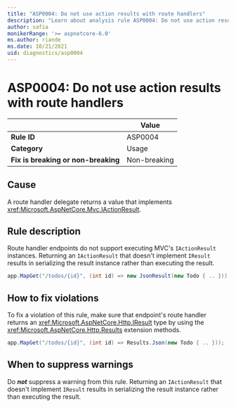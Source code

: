 ```yaml
---
title: "ASP0004: Do not use action results with route handlers"
description: "Learn about analysis rule ASP0004: Do not use action results with route handlers"
author: safia
monikerRange: '>= aspnetcore-6.0'
ms.author: riande
ms.date: 10/21/2021
uid: diagnostics/asp0004
---
```

# ASP0004: Do not use action results with route handlers

| | Value |
|-|-|
| **Rule ID** |ASP0004|
| **Category** |Usage|
| **Fix is breaking or non-breaking** |Non-breaking|

## Cause

A route handler delegate returns a value that implements <xref:Microsoft.AspNetCore.Mvc.IActionResult>.

## Rule description

Route handler endpoints do not support executing MVC's `IActionResult` instances. Returning an `IActionResult` that doesn't implement `IResult` results in serializing the result instance rather than executing the result.

```csharp
app.MapGet("/todos/{id}", (int id) => new JsonResult(new Todo { .. }));
```

## How to fix violations

To fix a violation of this rule, make sure that endpoint's route handler returns an <xref:Microsoft.AspNetCore.Http.IResult> type by using the <xref:Microsoft.AspNetCore.Http.Results> extension methods.

```csharp
app.MapGet("/todos/{id}", (int id) => Results.Json(new Todo { .. }));
```

## When to suppress warnings

Do ***not*** suppress a warning from this rule. Returning an `IActionResult` that doesn't implement `IResult` results in serializing the result instance rather than executing the result.
